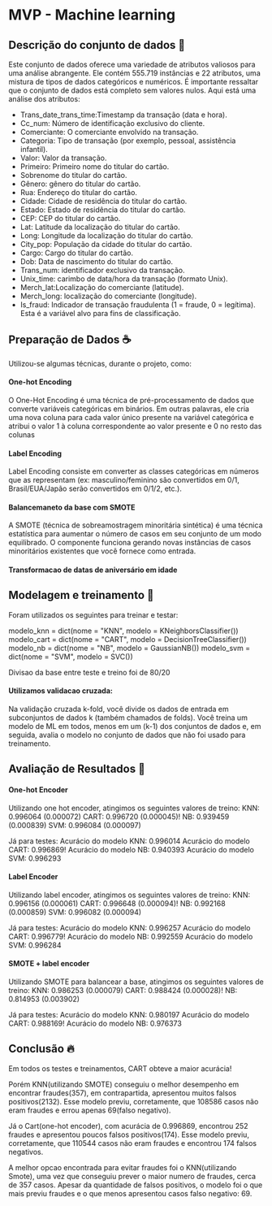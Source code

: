 # MVP - Machine learning

## Descrição do conjunto de dados 📜

Este conjunto de dados oferece uma variedade de atributos valiosos para uma análise abrangente. 
Ele contém 555.719 instâncias e 22 atributos, uma mistura de tipos de dados categóricos e numéricos. 
É importante ressaltar que o conjunto de dados está completo sem valores nulos.
Aqui está uma análise dos atributos:

* Trans_date_trans_time:Timestamp da transação (data e hora).
* Cc_num: Número de identificação exclusivo do cliente.
* Comerciante: O comerciante envolvido na transação.
* Categoria: Tipo de transação (por exemplo, pessoal, assistência infantil).
* Valor: Valor da transação.
* Primeiro: Primeiro nome do titular do cartão.
* Sobrenome do titular do cartão.
* Gênero: gênero do titular do cartão.
* Rua: Endereço do titular do cartão.
* Cidade: Cidade de residência do titular do cartão.
* Estado: Estado de residência do titular do cartão.
* CEP: CEP do titular do cartão.
* Lat: Latitude da localização do titular do cartão.
* Long: Longitude da localização do titular do cartão.
* City_pop: População da cidade do titular do cartão.
* Cargo: Cargo do titular do cartão.
* Dob: Data de nascimento do titular do cartão.
* Trans_num: identificador exclusivo da transação.
* Unix_time: carimbo de data/hora da transação (formato Unix).
* Merch_lat:Localização do comerciante (latitude).
* Merch_long: localização do comerciante (longitude).
* Is_fraud: Indicador de transação fraudulenta (1 = fraude, 0 = legítima). Esta é a variável alvo para fins de classificação.

## Preparação de Dados ☕️

Utilizou-se algumas técnicas, durante o projeto, como:
#### One-hot Encoding
O One-Hot Encoding é uma técnica de pré-processamento de dados que converte variáveis categóricas em binários. Em outras palavras, ele cria uma nova coluna para cada valor único presente na variável categórica e atribui o valor 1 à coluna correspondente ao valor presente e 0 no resto das colunas

#### Label  Encoding
Label Encoding consiste em converter as classes categóricas em números que as representam (ex: masculino/feminino são convertidos em 0/1, Brasil/EUA/Japão serão convertidos em 0/1/2, etc.). 

#### Balancemaneto da base com SMOTE
A SMOTE (técnica de sobreamostragem minoritária sintética) é uma técnica estatística para aumentar o número de casos em seu conjunto de um modo equilibrado. O componente funciona gerando novas instâncias de casos minoritários existentes que você fornece como entrada.

#### Transformacao de datas de aniversário em idade

## Modelagem e treinamento 🎉

Foram utilizados os seguintes para treinar e testar:

modelo_knn = dict(nome = "KNN", modelo = KNeighborsClassifier())
modelo_cart = dict(nome = "CART", modelo = DecisionTreeClassifier())
modelo_nb = dict(nome = "NB", modelo = GaussianNB())
modelo_svm = dict(nome = "SVM", modelo = SVC())

Divisao da base entre teste e treino foi de 80/20

#### Utilizamos validacao cruzada:
Na validação cruzada k-fold, você divide os dados de entrada em subconjuntos de dados k (também chamados de folds). Você treina um modelo de ML em todos, menos em um (k-1) dos conjuntos de dados e, em seguida, avalia o modelo no conjunto de dados que não foi usado para treinamento.

## Avaliação de Resultados 🦄


#### One-hot Encoder
Utilizando one hot encoder, atingimos os seguintes valores de treino:
KNN: 0.996064 (0.000072)
CART: 0.996720 (0.000045)!
NB: 0.939459 (0.000839)
SVM: 0.996084 (0.000097)

Já para testes:
Acurácio do modelo KNN: 0.996014
Acurácio do modelo CART: 0.996869!
Acurácio do modelo NB: 0.940393
Acurácio do modelo SVM: 0.996293


#### Label Encoder
Utilizando label encoder, atingimos os seguintes valores de treino:
KNN: 0.996156 (0.000061)
CART: 0.996648 (0.000094)!
NB: 0.992168 (0.000859)
SVM: 0.996082 (0.000094)

Já para testes:
Acurácio do modelo KNN: 0.996257
Acurácio do modelo CART: 0.996779!
Acurácio do modelo NB: 0.992559
Acurácio do modelo SVM: 0.996284


#### SMOTE + label encoder
Utilizando SMOTE para balancear a base, atingimos os seguintes valores de treino:
KNN: 0.986253 (0.000079)
CART: 0.988424 (0.000028)!
NB: 0.814953 (0.003902)

Já para testes:
Acurácio do modelo KNN: 0.980197
Acurácio do modelo CART: 0.988169!
Acurácio do modelo NB: 0.976373


## Conclusão 🔥

Em todos os testes e treinamentos, CART obteve a maior acurácia!

Porém KNN(utilizando SMOTE) conseguiu o melhor desempenho em encontrar fraudes(357), em contrapartida, apresentou muitos falsos positivos(2132). 
Esse modelo previu, corretamente, que 108586 casos não eram fraudes e errou apenas 69(falso negativo).

Já o Cart(one-hot encoder), com acurácia de 0.996869, encontrou 252 fraudes e apresentou poucos falsos positivos(174).
Esse modelo previu, corretamente, que 110544 casos não eram fraudes e encontrou 174 falsos negativos.

A melhor opcao encontrada para evitar fraudes foi o KNN(utilizando Smote), uma vez que conseguiu prever o maior numero de fraudes, cerca de 357 casos.
Apesar da quantidade de falsos positivos, o modelo foi o que mais previu fraudes e o que menos apresentou casos falso negativo: 69.